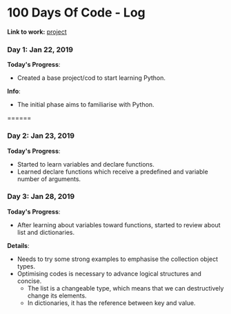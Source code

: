 # 100 Days Of Code - Log

**Link to work:**
[project](https://github.com/jessicaboatto/python_introduction)

### Day 1: Jan 22, 2019

**Today's Progress**:
- Created a base project/cod to start learning Python.

**Info**:
- The initial phase aims to familiarise with Python.

======

### Day 2: Jan 23, 2019

**Today's Progress**:
- Started to learn variables and declare functions.
- Learned declare functions which receive a predefined and variable number of arguments.

### Day 3: Jan 28, 2019

**Today's Progress**:
- After learning about variables toward functions, started to review about list and dictionaries.

**Details**:
- Needs to try some strong examples to emphasise the collection object types.
- Optimising codes is necessary to advance logical structures and concise.
  - The list is a changeable type, which means that we can destructively change its elements. 
  - In dictionaries, it has the reference between key and value.

